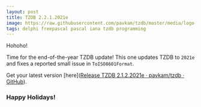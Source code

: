 ```yaml
---
layout: post
title: TZDB 2.2.1.2021e
image: https://raw.githubusercontent.com/pavkam/tzdb/master/media/logo.jpg
tags: delphi freepascal pascal iana tzdb programming
---
```

Hohoho!

Time for the end-of-the-year TZDB update! This one updates TZDB to `2021e` and fixes a reported small issue in  `ToISO8601Format`.

Get your latest version [here]([Release TZDB 2.1.2.2021e · pavkam/tzdb · GitHub](https://github.com/pavkam/tzdb/releases/tag/2.1.2.2021e)).

### Happy Holidays!
